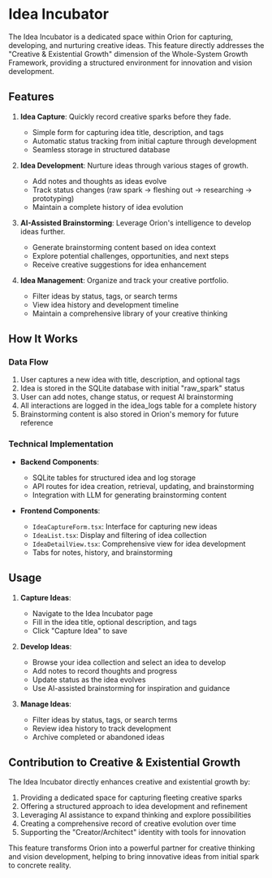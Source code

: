 # Idea Incubator

The Idea Incubator is a dedicated space within Orion for capturing, developing, and nurturing creative ideas. This feature directly addresses the "Creative & Existential Growth" dimension of the Whole-System Growth Framework, providing a structured environment for innovation and vision development.

## Features

1. **Idea Capture**: Quickly record creative sparks before they fade.
   - Simple form for capturing idea title, description, and tags
   - Automatic status tracking from initial capture through development
   - Seamless storage in structured database

2. **Idea Development**: Nurture ideas through various stages of growth.
   - Add notes and thoughts as ideas evolve
   - Track status changes (raw spark → fleshing out → researching → prototyping)
   - Maintain a complete history of idea evolution

3. **AI-Assisted Brainstorming**: Leverage Orion's intelligence to develop ideas further.
   - Generate brainstorming content based on idea context
   - Explore potential challenges, opportunities, and next steps
   - Receive creative suggestions for idea enhancement

4. **Idea Management**: Organize and track your creative portfolio.
   - Filter ideas by status, tags, or search terms
   - View idea history and development timeline
   - Maintain a comprehensive library of your creative thinking

## How It Works

### Data Flow

1. User captures a new idea with title, description, and optional tags
2. Idea is stored in the SQLite database with initial "raw_spark" status
3. User can add notes, change status, or request AI brainstorming
4. All interactions are logged in the idea_logs table for a complete history
5. Brainstorming content is also stored in Orion's memory for future reference

### Technical Implementation

- **Backend Components**:
  - SQLite tables for structured idea and log storage
  - API routes for idea creation, retrieval, updating, and brainstorming
  - Integration with LLM for generating brainstorming content

- **Frontend Components**:
  - `IdeaCaptureForm.tsx`: Interface for capturing new ideas
  - `IdeaList.tsx`: Display and filtering of idea collection
  - `IdeaDetailView.tsx`: Comprehensive view for idea development
  - Tabs for notes, history, and brainstorming

## Usage

1. **Capture Ideas**:
   - Navigate to the Idea Incubator page
   - Fill in the idea title, optional description, and tags
   - Click "Capture Idea" to save

2. **Develop Ideas**:
   - Browse your idea collection and select an idea to develop
   - Add notes to record thoughts and progress
   - Update status as the idea evolves
   - Use AI-assisted brainstorming for inspiration and guidance

3. **Manage Ideas**:
   - Filter ideas by status, tags, or search terms
   - Review idea history to track development
   - Archive completed or abandoned ideas

## Contribution to Creative & Existential Growth

The Idea Incubator directly enhances creative and existential growth by:

1. Providing a dedicated space for capturing fleeting creative sparks
2. Offering a structured approach to idea development and refinement
3. Leveraging AI assistance to expand thinking and explore possibilities
4. Creating a comprehensive record of creative evolution over time
5. Supporting the "Creator/Architect" identity with tools for innovation

This feature transforms Orion into a powerful partner for creative thinking and vision development, helping to bring innovative ideas from initial spark to concrete reality.